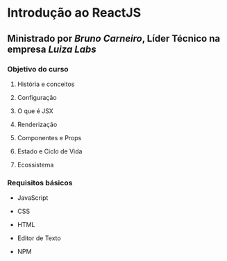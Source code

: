 # Introdução ao ReactJS

## Ministrado por *Bruno Carneiro*, Líder Técnico na empresa *Luiza Labs*

### Objetivo do curso

1. História e conceitos

2. Configuração

3. O que é JSX

4. Renderização

5. Componentes e Props

6. Estado e Ciclo de Vida

7. Ecossistema

### Requisitos básicos

* JavaScript

* CSS

* HTML

* Editor de Texto

* NPM
